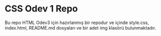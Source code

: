 # CSS Odev 1 Repo

Bu repo HTML Odev3 için hazırlanmış bir repodur ve içinde style.css, index.html, README.md dosyaları ve bir adet img klasörü bulunmaktadır.